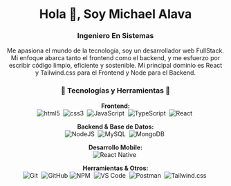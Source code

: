 <h1 align="center">Hola 👋, Soy Michael Alava</h1>
<h3 align="center">Ingeniero En Sistemas</h3>

<p align="center">Me apasiona el mundo de la tecnología, soy un desarrollador web FullStack. Mi enfoque abarca tanto el frontend como el backend, y me esfuerzo por escribir código limpio, eficiente y sostenible. Mi principal dominio es React y Tailwind.css para el Frontend y Node para el Backend.
</p>


<h3 align="center">🚀 Tecnologías y Herramientas 🚀</h3>


<p align="center">
  <!-- Grouped badges by type -->
  <strong>Frontend:</strong><br/>
  <img src="https://img.shields.io/badge/HTML5-DD4B25?style=for-the-badge&logo=html5&logoColor=white" alt="html5" />&nbsp;
  <img src="https://img.shields.io/badge/CSS3-1572B6?style=for-the-badge&logo=css3&logoColor=white" alt="css3" />&nbsp;
  <img src="https://img.shields.io/badge/JavaScript-F7DF1E?style=for-the-badge&logo=javascript&logoColor=black" alt="JavaScript" />&nbsp;
  <img src="https://img.shields.io/badge/TypeScript-3178C6?style=for-the-badge&logo=typescript&logoColor=white" alt="TypeScript" />&nbsp;
  <img src="https://img.shields.io/badge/React-3880FF?style=for-the-badge&logo=react&logoColor=white" alt="React" />&nbsp;
  <!-- ... other frontend technologies ... -->
</p>



<p align="center">
  <strong>Backend & Base de Datos:</strong><br/>
  <img src="https://img.shields.io/badge/node.js-6DA55F?style=for-the-badge&logo=node.js&logoColor=white" alt="NodeJS" />&nbsp; 
  <img src="https://img.shields.io/badge/MySQL-4479A1?style=for-the-badge&logo=mysql&logoColor=white" alt="MySQL" />&nbsp; 
  <img src="https://img.shields.io/badge/MongoDB-%234ea94b.svg?style=for-the-badge&logo=mongodb&logoColor=white" alt="MongoDB" />&nbsp; 
  <!-- ... other backend and database technologies ... -->
</p>

<p align="center">
    <strong>Desarrollo Mobile:</strong><br/>
    <img src="https://img.shields.io/badge/React%20Native-3880FF?style=for-the-badge&logo=react&logoColor=white" alt="React Native" />&nbsp;
  <!-- ... other mobile development technologies ... -->
</p>

<p align="center">
  <strong>Herramientas & Otros:</strong><br/>
  <img src="https://img.shields.io/badge/Git-F05032?style=for-the-badge&logo=git&logoColor=white" alt="Git" />&nbsp;
  <img src="https://img.shields.io/badge/github-%23121011.svg?style=for-the-badge&logo=github&logoColor=white" alt="GitHub" />
  <img src="https://img.shields.io/badge/NPM-CB3837?style=for-the-badge&logo=npm&logoColor=white" alt="NPM" />&nbsp;
  <img src="https://img.shields.io/badge/VS_Code-007ACC?style=for-the-badge&logo=visualstudiocode&logoColor=white" alt="VS Code" />&nbsp;
  <img src="https://img.shields.io/badge/Postman-FF6C37?style=for-the-badge&logo=postman&logoColor=white" alt="Postman" />&nbsp;
  <img src="https://img.shields.io/badge/Tailwind_CSS-grey?style=for-the-badge&logo=tailwind-css&logoColor=38B2AC" alt="Tailwind.css" />&nbsp;
  <!-- ... other tools and technologies ... -->
</p>
